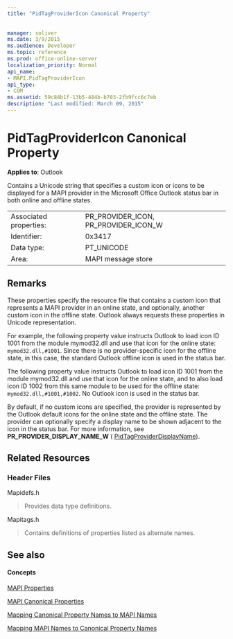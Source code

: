 ```yaml
---
title: "PidTagProviderIcon Canonical Property"
 
 
manager: soliver
ms.date: 3/9/2015
ms.audience: Developer
ms.topic: reference
ms.prod: office-online-server
localization_priority: Normal
api_name:
- MAPI.PidTagProviderIcon
api_type:
- COM
ms.assetid: 59c84b1f-13b5-484b-b703-2fb9fcc6c7eb
description: "Last modified: March 09, 2015"
---
```


# PidTagProviderIcon Canonical Property

  
  
**Applies to**: Outlook 
  
Contains a Unicode string that specifies a custom icon or icons to be displayed for a MAPI provider in the Microsoft Office Outlook status bar in both online and offline states.
  
|||
|:-----|:-----|
|Associated properties:  <br/> |PR_PROVIDER_ICON, PR_PROVIDER_ICON_W  <br/> |
|Identifier:  <br/> |0x3417  <br/> |
|Data type:  <br/> |PT_UNICODE  <br/> |
|Area:  <br/> |MAPI message store  <br/> |
   
## Remarks

These properties specify the resource file that contains a custom icon that represents a MAPI provider in an online state, and optionally, another custom icon in the offline state. Outlook always requests these properties in Unicode representation. 
  
For example, the following property value instructs Outlook to load icon ID 1001 from the module mymod32.dll and use that icon for the online state:  `mymod32.dll,#1001`. Since there is no provider-specific icon for the offline state, in this case, the standard Outlook offline icon is used in the status bar. 
  
The following property value instructs Outlook to load icon ID 1001 from the module mymod32.dll and use that icon for the online state, and to also load icon ID 1002 from this same module to be used for the offline state:  `mymod32.dll,#1001,#1002`. No Outlook icon is used in the status bar. 
  
By default, if no custom icons are specified, the provider is represented by the Outlook default icons for the online state and the offline state. The provider can optionally specify a display name to be shown adjacent to the icon in the status bar. For more information, see **PR_PROVIDER_DISPLAY_NAME_W** ( [PidTagProviderDisplayName](pidtagproviderdisplayname-canonical-property.md)).
  
## Related Resources

### Header Files

Mapidefs.h
  
> Provides data type definitions.
    
Mapitags.h
  
> Contains definitions of properties listed as alternate names.
    
## See also

#### Concepts

[MAPI Properties](mapi-properties.md)
  
[MAPI Canonical Properties](mapi-canonical-properties.md)
  
[Mapping Canonical Property Names to MAPI Names](mapping-canonical-property-names-to-mapi-names.md)
  
[Mapping MAPI Names to Canonical Property Names](mapping-mapi-names-to-canonical-property-names.md)

